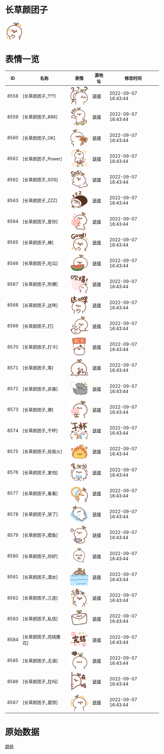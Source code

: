 # 长草颜团子

<img src="./cover.png" height="60" alt="cover" />

# 表情一览

|ID|名称|表情|源地址|修改时间|
|----|----|----|----|----|
|8558|[长草颜团子_???]|<img src="./pic/008558_%5B长草颜团子____%5D.png" height="60" alt="???"/>|[链接](http://i0.hdslb.com/bfs/emote/561cf29716b218e628e082da5191cced6817ac5d.png)|2022-09-07 16:43:44|
|8559|[长草颜团子_886]|<img src="./pic/008559_%5B长草颜团子_886%5D.png" height="60" alt="886"/>|[链接](http://i0.hdslb.com/bfs/emote/768e7a96ef64bd94a7cb35de9a28e0562fd1ac1c.png)|2022-09-07 16:43:44|
|8560|[长草颜团子_OK]|<img src="./pic/008560_%5B长草颜团子_OK%5D.png" height="60" alt="OK"/>|[链接](http://i0.hdslb.com/bfs/emote/be7722f3abd0cc392dbddba255efe7c3293895d0.png)|2022-09-07 16:43:44|
|8561|[长草颜团子_Power]|<img src="./pic/008561_%5B长草颜团子_Power%5D.png" height="60" alt="Power"/>|[链接](http://i0.hdslb.com/bfs/emote/68f91858ad570f9d6d75366318bd076ee7b6fd19.png)|2022-09-07 16:43:44|
|8562|[长草颜团子_SOS]|<img src="./pic/008562_%5B长草颜团子_SOS%5D.png" height="60" alt="SOS"/>|[链接](http://i0.hdslb.com/bfs/emote/70b7852b523d28b2e5b2ba90a5501091cca0d3d5.png)|2022-09-07 16:43:44|
|8563|[长草颜团子_ZZZ]|<img src="./pic/008563_%5B长草颜团子_ZZZ%5D.png" height="60" alt="ZZZ"/>|[链接](http://i0.hdslb.com/bfs/emote/babdc97b2d08022d4fc1d8480dd3abc438aab7dd.png)|2022-09-07 16:43:44|
|8564|[长草颜团子_爱你]|<img src="./pic/008564_%5B长草颜团子_爱你%5D.png" height="60" alt="爱你"/>|[链接](http://i0.hdslb.com/bfs/emote/5eae27d50420723b66f0b13f57d43c825a841a31.png)|2022-09-07 16:43:44|
|8565|[长草颜团子_棒]|<img src="./pic/008565_%5B长草颜团子_棒%5D.png" height="60" alt="棒"/>|[链接](http://i0.hdslb.com/bfs/emote/e23437cb54271227c30401d5143a3dc0ce9abd6c.png)|2022-09-07 16:43:44|
|8566|[长草颜团子_吃瓜]|<img src="./pic/008566_%5B长草颜团子_吃瓜%5D.png" height="60" alt="吃瓜"/>|[链接](http://i0.hdslb.com/bfs/emote/8f1f5d8b0ce719e1ed1170038685db4090eaf0ff.png)|2022-09-07 16:43:44|
|8567|[长草颜团子_吹爆]|<img src="./pic/008567_%5B长草颜团子_吹爆%5D.png" height="60" alt="吹爆"/>|[链接](http://i0.hdslb.com/bfs/emote/81a3e25789c47eaa657569c6b7eb6abe29234d57.png)|2022-09-07 16:43:44|
|8568|[长草颜团子_达咩]|<img src="./pic/008568_%5B长草颜团子_达咩%5D.png" height="60" alt="达咩"/>|[链接](http://i0.hdslb.com/bfs/emote/b4e4d585e13d27738f9a7ee868904eb2a27f922a.png)|2022-09-07 16:43:44|
|8569|[长草颜团子_打]|<img src="./pic/008569_%5B长草颜团子_打%5D.png" height="60" alt="打"/>|[链接](http://i0.hdslb.com/bfs/emote/b6d4c87a26fc9a65e3a10e4a84cbf4398572f598.png)|2022-09-07 16:43:44|
|8570|[长草颜团子_打卡]|<img src="./pic/008570_%5B长草颜团子_打卡%5D.png" height="60" alt="打卡"/>|[链接](http://i0.hdslb.com/bfs/emote/fd4352a5b7f359887cf4aad3a43cd1c396cf5a11.png)|2022-09-07 16:43:44|
|8571|[长草颜团子_等]|<img src="./pic/008571_%5B长草颜团子_等%5D.png" height="60" alt="等"/>|[链接](http://i0.hdslb.com/bfs/emote/30360a541591bbea6b30f205184404504ad3c812.png)|2022-09-07 16:43:44|
|8572|[长草颜团子_非酋]|<img src="./pic/008572_%5B长草颜团子_非酋%5D.png" height="60" alt="非酋"/>|[链接](http://i0.hdslb.com/bfs/emote/1af8cf7969e8156c0a2b7812384144d6f16446f3.png)|2022-09-07 16:43:44|
|8573|[长草颜团子_佛]|<img src="./pic/008573_%5B长草颜团子_佛%5D.png" height="60" alt="佛"/>|[链接](http://i0.hdslb.com/bfs/emote/8d442895aa65e592f01701475b0b5a8b2afe4b7a.png)|2022-09-07 16:43:44|
|8574|[长草颜团子_干杯]|<img src="./pic/008574_%5B长草颜团子_干杯%5D.png" height="60" alt="干杯"/>|[链接](http://i0.hdslb.com/bfs/emote/a1c0a057dbed6504cade998a7dda9d86ea6ac2c4.png)|2022-09-07 16:43:44|
|8575|[长草颜团子_给我火]|<img src="./pic/008575_%5B长草颜团子_给我火%5D.png" height="60" alt="给我火"/>|[链接](http://i0.hdslb.com/bfs/emote/1415b94bf3a359efc1e966daaeede332c612cdbd.png)|2022-09-07 16:43:44|
|8576|[长草颜团子_害怕]|<img src="./pic/008576_%5B长草颜团子_害怕%5D.png" height="60" alt="害怕"/>|[链接](http://i0.hdslb.com/bfs/emote/aa228029c9aa9a525eeccd6bd138de5678584eeb.png)|2022-09-07 16:43:44|
|8577|[长草颜团子_看看]|<img src="./pic/008577_%5B长草颜团子_看看%5D.png" height="60" alt="看看"/>|[链接](http://i0.hdslb.com/bfs/emote/5e1c0e210ff65d5264a063b940a181b8a4a40028.png)|2022-09-07 16:43:44|
|8578|[长草颜团子_哭了]|<img src="./pic/008578_%5B长草颜团子_哭了%5D.png" height="60" alt="哭了"/>|[链接](http://i0.hdslb.com/bfs/emote/239518fc0a634985830bd4fb21f4025464c7a2fa.png)|2022-09-07 16:43:44|
|8579|[长草颜团子_摸鱼]|<img src="./pic/008579_%5B长草颜团子_摸鱼%5D.png" height="60" alt="摸鱼"/>|[链接](http://i0.hdslb.com/bfs/emote/977231fcb94a1d8355c3ed91432db9cb03a1d4e9.png)|2022-09-07 16:43:44|
|8580|[长草颜团子_你好]|<img src="./pic/008580_%5B长草颜团子_你好%5D.png" height="60" alt="你好"/>|[链接](http://i0.hdslb.com/bfs/emote/224ebe690a305f07982f1791f7c8d1c213609d02.png)|2022-09-07 16:43:44|
|8581|[长草颜团子_潜水]|<img src="./pic/008581_%5B长草颜团子_潜水%5D.png" height="60" alt="潜水"/>|[链接](http://i0.hdslb.com/bfs/emote/0008100fb44125ec2e26c85aafbaa6dda335b541.png)|2022-09-07 16:43:44|
|8582|[长草颜团子_三连]|<img src="./pic/008582_%5B长草颜团子_三连%5D.png" height="60" alt="三连"/>|[链接](http://i0.hdslb.com/bfs/emote/c144cdd24984af491a01ceb6382bbc633e7d97a5.png)|2022-09-07 16:43:44|
|8583|[长草颜团子_私信]|<img src="./pic/008583_%5B长草颜团子_私信%5D.png" height="60" alt="私信"/>|[链接](http://i0.hdslb.com/bfs/emote/0d267f6535d9ce4c6f1bb16d9a9d1e10edec0435.png)|2022-09-07 16:43:44|
|8584|[长草颜团子_完结撒花]|<img src="./pic/008584_%5B长草颜团子_完结撒花%5D.png" height="60" alt="完结撒花"/>|[链接](http://i0.hdslb.com/bfs/emote/8f8ee69c4c3b1e136ddb878b88cffd41f1408a00.png)|2022-09-07 16:43:44|
|8585|[长草颜团子_无语]|<img src="./pic/008585_%5B长草颜团子_无语%5D.png" height="60" alt="无语"/>|[链接](http://i0.hdslb.com/bfs/emote/f812226a451d33aa627ed5e27e4f38978cb5b608.png)|2022-09-07 16:43:44|
|8586|[长草颜团子_在吗]|<img src="./pic/008586_%5B长草颜团子_在吗%5D.png" height="60" alt="在吗"/>|[链接](http://i0.hdslb.com/bfs/emote/c5112b7ed7846f0c4e0ce49397271f2f5d111c18.png)|2022-09-07 16:43:44|
|8587|[长草颜团子_震惊]|<img src="./pic/008587_%5B长草颜团子_震惊%5D.png" height="60" alt="震惊"/>|[链接](http://i0.hdslb.com/bfs/emote/1c2590f2cfd34a48d124465c15e585de45a70063.png)|2022-09-07 16:43:44|

# 原始数据

[跳转](./raw.json)

